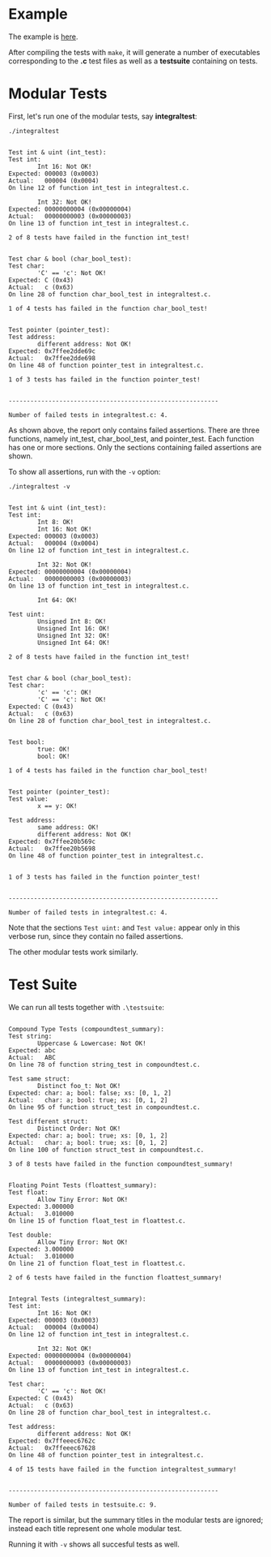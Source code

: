 # Example

The example is [here](/Example).  

After compiling the tests with `make`, it will generate a number of executables corresponding to the **.c** test files as well as a **testsuite** containing on tests.  

# Modular Tests

First, let's run one of the modular tests, say **integraltest**:

`./integraltest`

```

Test int & uint (int_test):
Test int:
        Int 16: Not OK!
Expected: 000003 (0x0003)
Actual:   000004 (0x0004)
On line 12 of function int_test in integraltest.c.

        Int 32: Not OK!
Expected: 00000000004 (0x00000004)
Actual:   00000000003 (0x00000003)
On line 13 of function int_test in integraltest.c.

2 of 8 tests have failed in the function int_test!


Test char & bool (char_bool_test):
Test char:
        'C' == 'c': Not OK!
Expected: C (0x43)
Actual:   c (0x63)
On line 28 of function char_bool_test in integraltest.c.

1 of 4 tests has failed in the function char_bool_test!


Test pointer (pointer_test):
Test address:
        different address: Not OK!
Expected: 0x7ffee2dde69c
Actual:   0x7ffee2dde698
On line 48 of function pointer_test in integraltest.c.

1 of 3 tests has failed in the function pointer_test!


----------------------------------------------------------

Number of failed tests in integraltest.c: 4.

```

As shown above, the report only contains failed assertions. There are three functions, namely int_test, char_bool_test, and pointer_test. Each function has one or more sections. Only the sections containing failed assertions are shown.

To show all assertions, run with the `-v` option:

`./integraltest -v`

```

Test int & uint (int_test):
Test int:
        Int 8: OK!
        Int 16: Not OK!
Expected: 000003 (0x0003)
Actual:   000004 (0x0004)
On line 12 of function int_test in integraltest.c.

        Int 32: Not OK!
Expected: 00000000004 (0x00000004)
Actual:   00000000003 (0x00000003)
On line 13 of function int_test in integraltest.c.

        Int 64: OK!

Test uint:
        Unsigned Int 8: OK!
        Unsigned Int 16: OK!
        Unsigned Int 32: OK!
        Unsigned Int 64: OK!

2 of 8 tests have failed in the function int_test!


Test char & bool (char_bool_test):
Test char:
        'c' == 'c': OK!
        'C' == 'c': Not OK!
Expected: C (0x43)
Actual:   c (0x63)
On line 28 of function char_bool_test in integraltest.c.


Test bool:
        true: OK!
        bool: OK!

1 of 4 tests has failed in the function char_bool_test!


Test pointer (pointer_test):
Test value:
        x == y: OK!

Test address:
        same address: OK!
        different address: Not OK!
Expected: 0x7ffee20b569c
Actual:   0x7ffee20b5698
On line 48 of function pointer_test in integraltest.c.


1 of 3 tests has failed in the function pointer_test!


----------------------------------------------------------

Number of failed tests in integraltest.c: 4.

```

Note that the sections `Test uint:` and  `Test value:` appear only in this verbose run, since they contain no failed assertions.  

The other modular tests work similarly.  

# Test Suite

We can run all tests together with `.\testsuite`:

```

Compound Type Tests (compoundtest_summary):
Test string:
        Uppercase & Lowercase: Not OK!
Expected: abc
Actual:   ABC
On line 78 of function string_test in compoundtest.c.

Test same struct:
        Distinct foo_t: Not OK!
Expected: char: a; bool: false; xs: [0, 1, 2]
Actual:   char: a; bool: true; xs: [0, 1, 2]
On line 95 of function struct_test in compoundtest.c.

Test different struct:
        Distinct Order: Not OK!
Expected: char: a; bool: true; xs: [0, 1, 2]
Actual:   char: a; bool: true; xs: [0, 1, 2]
On line 100 of function struct_test in compoundtest.c.

3 of 8 tests have failed in the function compoundtest_summary!


Floating Point Tests (floattest_summary):
Test float:
        Allow Tiny Error: Not OK!
Expected: 3.000000
Actual:   3.010000
On line 15 of function float_test in floattest.c.

Test double:
        Allow Tiny Error: Not OK!
Expected: 3.000000
Actual:   3.010000
On line 21 of function float_test in floattest.c.

2 of 6 tests have failed in the function floattest_summary!


Integral Tests (integraltest_summary):
Test int:
        Int 16: Not OK!
Expected: 000003 (0x0003)
Actual:   000004 (0x0004)
On line 12 of function int_test in integraltest.c.

        Int 32: Not OK!
Expected: 00000000004 (0x00000004)
Actual:   00000000003 (0x00000003)
On line 13 of function int_test in integraltest.c.

Test char:
        'C' == 'c': Not OK!
Expected: C (0x43)
Actual:   c (0x63)
On line 28 of function char_bool_test in integraltest.c.

Test address:
        different address: Not OK!
Expected: 0x7ffeeec6762c
Actual:   0x7ffeeec67628
On line 48 of function pointer_test in integraltest.c.

4 of 15 tests have failed in the function integraltest_summary!


----------------------------------------------------------

Number of failed tests in testsuite.c: 9.

```

The report is similar, but the summary titles in the modular tests are ignored; instead each title represent one whole modular test.  

Running it with `-v` shows all succesful tests as well.

